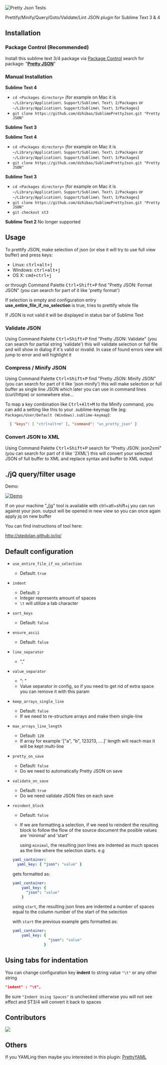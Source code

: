 ![Pretty Json Tests](https://github.com/dzhibas/SublimePrettyJson/workflows/Pretty%20Json%20Tests/badge.svg?branch=master)

Prettify/Minify/Query/Goto/Validate/Lint JSON plugin for Sublime Text 3 & 4

## Installation

### Package Control (Recommended)

Install this sublime text 3/4 package via [Package Control][] 
search for package: "[**Pretty JSON**][]"

### Manual Installation

**Sublime Text 4**

- `cd <Packages directory>`   (for example on Mac it is `~/Library/Application\ Support/Sublime\ Text\ 2/Packages` or `~/Library/Application\ Support/Sublime\ Text\ 3/Packages`)
- `git clone https://github.com/dzhibas/SublimePrettyJson.git "Pretty JSON"`

**Sublime Text 3**

**Sublime Text 4**

- `cd <Packages directory>`   (for example on Mac it is `~/Library/Application\ Support/Sublime\ Text\ 2/Packages` or `~/Library/Application\ Support/Sublime\ Text\ 3/Packages`)
- `git clone https://github.com/dzhibas/SublimePrettyJson.git "Pretty JSON"`

**Sublime Text 3**

- `cd <Packages directory>`   (for example on Mac it is `~/Library/Application\ Support/Sublime\ Text\ 2/Packages` or `~/Library/Application\ Support/Sublime\ Text\ 3/Packages`)
- `git clone https://github.com/dzhibas/SublimePrettyJson.git "Pretty JSON"`
- `git checkout st3`

**Sublime Text 2**
No longer supported

## Usage

To prettify JSON, make selection of json 
(or else it will try to use full view buffer) and press keys:

- Linux: <kbd>ctrl+alt+j</kbd>
- Windows: <kbd>ctrl+alt+j</kbd>
- OS X: <kbd>cmd+ctrl+j</kbd>

or through Command Palette <kbd>Ctrl+Shift+P</kbd> 
find "Pretty JSON: Format JSON" 
(you can search for part of it like 'pretty format')

If selection is empty and configuration entry 
**use_entire_file_if_no_selection** is true, 
tries to prettify whole file

If JSON is not valid it will be displayed in status bar of Sublime Text

### Validate JSON

Using Command Palette <kbd>Ctrl+Shift+P</kbd> find "Pretty JSON: Validate" 
(you can search for partial string 'validate') 
this will validate selection or full file 
and will show in dialog if it's valid or invalid. 
In case of found errors view will jump to error and will highlight it

### Compress / Minify JSON

Using Command Palette <kbd>Ctrl+Shift+P</kbd> 
find "Pretty JSON: Minify JSON" 
(you can search for part of it like 'json minify') 
this will make selection or full buffer as single line 
JSON which later you can use in command lines (curl/httpie) or somewhere else...

To map a key combination like <kbd>Ctrl+Alt+M</kbd> to the Minify command, 
you can add a setting like this to your .sublime-keymap file 
(eg: `Packages/User/Default (Windows).sublime-keymap`):

```json
  { "keys": [ "ctrl+alt+m" ], "command": "un_pretty_json" }
```

### Convert JSON to XML

Using Command Palette <kbd>Ctrl+Shift+P</kbd> search for 
"Pretty JSON: json2xml" (you can search for part of it like '2XML') 
this will convert your selected JSON of full buffer to XML and 
replace syntax and buffer to XML output

## ./jQ query/filter usage

Demo:

[![Demo](http://i.imgur.com/sw7Hrsp.gif?1)](http://i.imgur.com/sw7Hrsp.gif?1)

If on your machine "[./jq][]" tool is available with <kdb>ctrl+atl+shift+j</kdb>
you can run against your json. 
output will be opened in new view so you can once again apply jq on new buffer

You can find instructions of tool here:

http://stedolan.github.io/jq/

## Default configuration

- `use_entire_file_if_no_selection`
    - Default: `true`

- `indent`
    - Default: `2`
    - Integer represents amount of spaces
    - `\t` will utilize a tab character

- `sort_keys`
    - Default: `false`

- `ensure_ascii`
    - Default: `false`

- `line_separator`
    - ","

- `value_separator`
    - ": "
    - Value separator in config, 
    so if you need to get rid of extra space you can remove it with this param

- `keep_arrays_single_line`
    - Default: `false`
    - If we need to re-structure arrays and make them single-line

- `max_arrays_line_length`
    - Default: `120`
    - If array for example '["a", "b", 123213, ....]' 
    length will reach max it will be kept multi-line

- `pretty_on_save`
    - Default: `false`
    - Do we need to automatically Pretty JSON on save

- `validate_on_save`
    - Default: `true`
    - Do we need validate JSON files on each save

- `reindent_block`
    - Default: `false`
    - If we are formatting a selection, if we need to reindent the
      resulting block to follow the flow of the source document
      the posible values are 'minimal' and 'start'
      
      using `minimal`, the resulting json lines are indented as much
      spaces as the line where the selection starts. e.g

    ```yaml
    yaml_container:
      yaml_key: { "json": "value" }
    ```

    gets formatted as:

    ```yaml
    yaml_container:
        yaml_key: {
          "json": "value"
        }
    ```

    using `start`, the resulting json lines are indented a number
    of spaces equal to the column number of the start of the selection

    with `start` the previous example gets formatted as:

    ```yaml
    yaml_container:
        yaml_key: {
                    "json": "value"
                  }
    ```

## Using tabs for indentation

You can change configuration key **indent** to string value `"\t"` or any other string

```json
"indent" : "\t",
```

Be sure `"Indent Using Spaces"` is unchecked otherwise you will not see 
effect and ST3/4 will convert it back to spaces

## Contributors

<a href="https://github.com/dzhibas/SublimePrettyJson/graphs/contributors">
  <img src="https://contributors-img.web.app/image?repo=dzhibas/SublimePrettyJson" />
</a>

## Others

If you YAMLing then maybe you interested in this plugin: [PrettyYAML][]


[Package Control]: https://packagecontrol.io
[**Pretty JSON**]: https://packagecontrol.io/packages/Pretty%20JSON
[PrettyYAML]: https://github.com/aukaost/SublimePrettyYAML
[./jq]: http://stedolan.github.io/jq/
